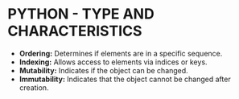 # PYTHON - TYPE AND CHARACTERISTICS

- **Ordering:** Determines if elements are in a specific sequence.
- **Indexing:** Allows access to elements via indices or keys.
- **Mutability:** Indicates if the object can be changed.
- **Immutability:** Indicates that the object cannot be changed after creation.
